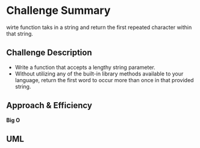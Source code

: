 # Challenge Summary
<!-- Short summary or background information -->
wirte function taks in a string and return the first repeated character within that string.

## Challenge Description
<!-- Description of the challenge -->
* Write a function that accepts a lengthy string parameter.
* Without utilizing any of the built-in library methods available to your language, return the first word to occur more than once in that provided string.

## Approach & Efficiency
<!-- What approach did you take? Why? What is the Big O space/time for this approach? -->
**Big O**
## UML
<!-- Embedded whiteboard image -->
